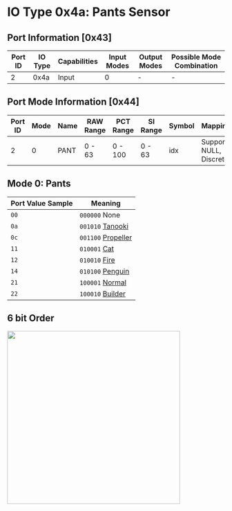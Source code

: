 # IO Type 0x4a: Pants Sensor

## Port Information [0x43]

| Port ID | IO Type | Capabilities | Input Modes | Output Modes | Possible Mode Combination |
| --- | --- | --- | --- | --- | --- |
| 2 | 0x4a | Input | 0 | - | - |

## Port Mode Information [0x44]

| Port ID | Mode | Name | RAW Range | PCT Range | SI Range | Symbol | Mapping | Value Format |
| --- | --- | --- | --- | --- | --- | --- | --- | --- |
| 2 | 0 | PANT | 0 - 63 | 0 - 100 | 0 - 63 | idx | Supports NULL, Discrete | 1 * 8 bit |

## Mode 0: Pants

| Port Value Sample | Meaning |
| --- | --- |
| `00` | `000000` None |
| `0a` | `001010` [Tanooki](https://www.lego.com/en-us/product/tanooki-mario-power-up-pack-71385) |
| `0c` | `001100` [Propeller](https://www.lego.com/en-us/product/propeller-mario-power-up-pack-71371) |
| `11` | `010001` [Cat](https://www.lego.com/en-us/product/cat-mario-power-up-pack-71372) |
| `12` | `010010` [Fire](https://www.lego.com/en-us/product/fire-mario-power-up-pack-71370) |
| `14` | `010100` [Penguin](https://www.lego.com/en-us/product/penguin-mario-power-up-pack-71384) |
| `21` | `100001` [Normal](https://www.lego.com/en-us/product/adventures-with-mario-starter-course-71360) |
| `22` | `100010` [Builder](https://www.lego.com/en-us/product/builder-mario-power-up-pack-71373) |

## 6 bit Order

<img src="Images/pants-code.jpg" width="400" />
